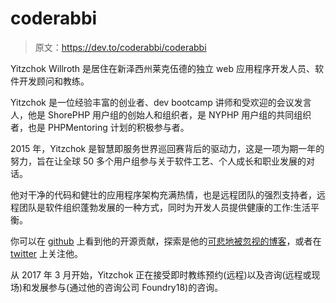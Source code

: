 # coderabbi

> 原文：<https://dev.to/coderabbi/coderabbi>

Yitzchok Willroth 是居住在新泽西州莱克伍德的独立 web 应用程序开发人员、软件开发顾问和教练。

Yitzchok 是一位经验丰富的创业者、dev bootcamp 讲师和受欢迎的会议发言人，他是 ShorePHP 用户组的创始人和组织者，是 NYPHP 用户组的共同组织者，也是 PHPMentoring 计划的积极参与者。

2015 年，Yitzchok 是智慧即服务世界巡回赛背后的驱动力，这是一项为期一年的努力，旨在让全球 50 多个用户组参与关于软件工艺、个人成长和职业发展的对话。

他对干净的代码和健壮的应用程序架构充满热情，也是远程团队的强烈支持者，远程团队是软件组织蓬勃发展的一种方式，同时为开发人员提供健康的工作:生活平衡。

你可以在 [github](//github.com/coderabbi) 上看到他的开源贡献，探索是他的[可悲地被忽视的博客](//coderabbi.github.io)，或者在 [twitter](//twitter.com/coderabbi) 上关注他。

从 2017 年 3 月开始，Yitzchok 正在接受即时教练预约(远程)以及咨询(远程或现场)和发展参与(通过他的咨询公司 Foundry18)的咨询。